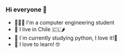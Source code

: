 ### Hi everyone 👋

- 👩🏻‍💻 I'm a computer engineering student 
- 📍 I live in Chile 🇨🇱🌶
- 🐍 I´m currently studying python, I love it!💖
- 🦦 I love to learn! 🤓
